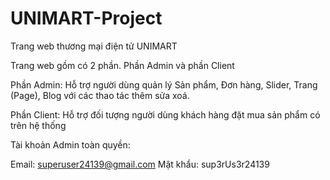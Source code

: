 # UNIMART-Project
Trang web thương mại điện tử UNIMART

Trang web gồm có 2 phần. Phần Admin và phần Client

Phần Admin: Hỗ trợ người dùng quản lý Sản phẩm, Đơn hàng, Slider, Trang (Page), Blog với các thao tác thêm sửa xoá.

Phần Client: Hỗ trợ đối tượng người dùng khách hàng đặt mua sản phẩm có trên hệ thống

Tài khoản Admin toàn quyền:

Email: superuser24139@gmail.com
Mật khẩu: sup3rUs3r24139
